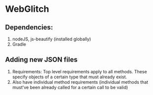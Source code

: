 # WebGlitch

## Dependencies:
1. nodeJS, js-beautify (installed globally)
2. Gradle

## Adding new JSON files
1. Requirements: Top level requirements apply to all methods. These specify objects of a certain type that must already exist.
2. Also have individual method requirements (individual methods that must've been already called for a certain call to be valid)